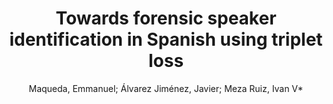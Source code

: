 ---
paperId: 45
author: Maqueda, Emmanuel; Álvarez Jiménez, Javier; Meza Ruiz, Ivan V*
publicationauthor: Meza Ruiz, I. V. et al.
title: Towards forensic speaker identification in Spanish using triplet loss
pdf: Maqueda_short_45.pdf
poster: Maqueda_short_45.png
alt: --
type: Poster
topic: Deep Learning
link: https://research.latinxinai.org/papers/neurips/2020/pdf/Maqueda_short_45.pdf
conference: neurips
year: 2020
tags: neurips-2020
location: Virtual
---